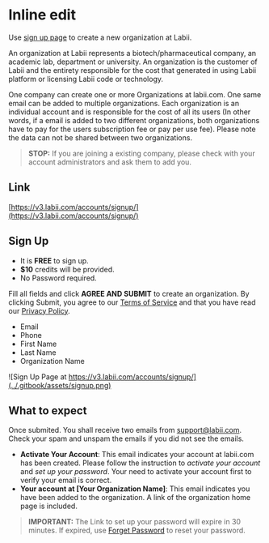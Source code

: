 # Inline edit

Use [sign up page](https://v3.labii.com/accounts/signup/) to create a new organization at Labii.

An organization at Labii represents a biotech/pharmaceutical company, an academic lab, department or university. An organization is the customer of Labii and the entirety responsible for the cost that generated in using Labii platform or licensing Labii code or technology.

One company can create one or more Organizations at labii.com. One same email can be added to multiple organizations. Each organization is an individual account and is responsible for the cost of all its users \(In other words, if a email is added to two different organizations, both organizations have to pay for the users subscription fee or pay per use fee\). Please note the data can not be shared between two organizations.

> **STOP:** If you are joining a existing company, please check with your account administrators and ask them to add you.

## Link

[https://v3.labii.com/accounts/signup/](https://v3.labii.com/accounts/signup/)

## Sign Up

* It is **FREE** to sign up.
* **$10** credits will be provided.
* No Password required.

Fill all fields and click **AGREE AND SUBMIT** to create an organization. By clicking Submit, you agree to our [Terms of Service](http://www.labii.com/terms-of-service/) and that you have read our [Privacy Policy](https://www.labii.com/privacy-policy/).

* Email
* Phone
* First Name
* Last Name
* Organization Name

![Sign Up Page at https://v3.labii.com/accounts/signup/](../.gitbook/assets/signup.png)

## What to expect

Once submited. You shall receive two emails from support@labii.com. Check your spam and unspam the emails if you did not see the emails.

* **Activate Your Account**: This email indicates your account at labii.com has been created. Please follow the instruction to _activate your account_ and _set up your password_. Your need to activate your account first to verify your email is correct.
* **Your account at \[Your Organization Name\]**: This email indicates you have been added to the organization. A link of the organization home page is included.

> **IMPORTANT:** The Link to set up your password will expire in 30 minutes. If expired, use [Forget Password](https://v3.labii.com/accounts/forgetpassword/) to reset your password.

